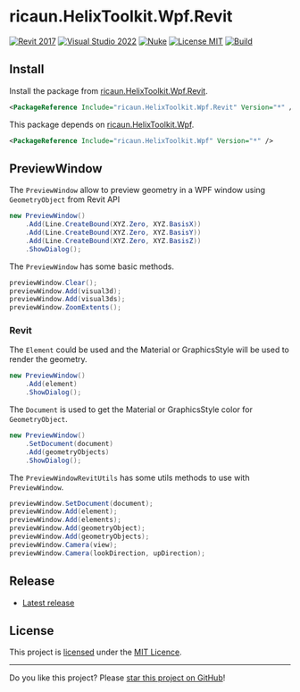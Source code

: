 # ricaun.HelixToolkit.Wpf.Revit

[![Revit 2017](https://img.shields.io/badge/Revit-2017+-blue.svg)](../..)
[![Visual Studio 2022](https://img.shields.io/badge/Visual%20Studio-2022-blue)](../..)
[![Nuke](https://img.shields.io/badge/Nuke-Build-blue)](https://nuke.build/)
[![License MIT](https://img.shields.io/badge/License-MIT-blue.svg)](LICENSE)
[![Build](../../actions/workflows/Build.yml/badge.svg)](../../actions)

## Install

Install the package from [ricaun.HelixToolkit.Wpf.Revit](https://www.nuget.org/packages/ricaun.HelixToolkit.Wpf.Revit/).
```xml
<PackageReference Include="ricaun.HelixToolkit.Wpf.Revit" Version="*" />
```

This package depends on [ricaun.HelixToolkit.Wpf](https://www.nuget.org/packages/ricaun.HelixToolkit.Wpf/).
```xml
<PackageReference Include="ricaun.HelixToolkit.Wpf" Version="*" />
```

## PreviewWindow

The `PreviewWindow` allow to preview geometry in a WPF window using `GeometryObject` from Revit API 

```C#
new PreviewWindow()
    .Add(Line.CreateBound(XYZ.Zero, XYZ.BasisX))
    .Add(Line.CreateBound(XYZ.Zero, XYZ.BasisY))
    .Add(Line.CreateBound(XYZ.Zero, XYZ.BasisZ))
    .ShowDialog();
```

The `PreviewWindow` has some basic methods.
```C#
previewWindow.Clear();
previewWindow.Add(visual3d);
previewWindow.Add(visual3ds);
previewWindow.ZoomExtents();
```

### Revit

The `Element` could be used and the Material or GraphicsStyle will be used to render the geometry.

```C#
new PreviewWindow()
    .Add(element)
    .ShowDialog();
```

The `Document` is used to get the Material or GraphicsStyle color for `GeometryObject`.

```C#
new PreviewWindow()
    .SetDocument(document)
    .Add(geometryObjects)
    .ShowDialog();
```

The `PreviewWindowRevitUtils` has some utils methods to use with `PreviewWindow`.
```C#
previewWindow.SetDocument(document);
previewWindow.Add(element);
previewWindow.Add(elements);
previewWindow.Add(geometryObject);
previewWindow.Add(geometryObjects);
previewWindow.Camera(view);
previewWindow.Camera(lookDirection, upDirection);
```

## Release

* [Latest release](../../releases/latest)

## License

This project is [licensed](LICENSE) under the [MIT Licence](https://en.wikipedia.org/wiki/MIT_License).

---

Do you like this project? Please [star this project on GitHub](../../stargazers)!